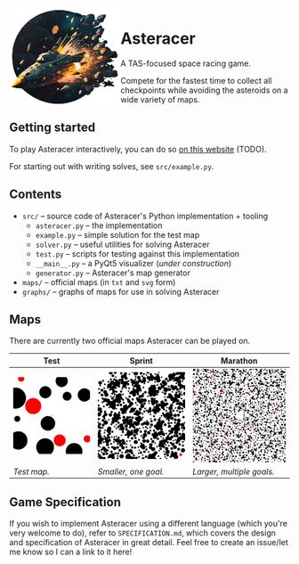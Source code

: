 <img align="left" width="200" src="logo.png" />

# Asteracer
A TAS-focused space racing game.

Compete for the fastest time to collect all checkpoints while avoiding the asteroids on a wide variety of maps.

## Getting started
To play Asteracer interactively, you can do so [on this website](TODO) (TODO).

For starting out with writing solves, see `src/example.py`.

## Contents
- `src/` – source code of Asteracer's Python implementation + tooling 
  - `asteracer.py` – the implementation
  - `example.py` – simple solution for the test map
  - `solver.py` – useful utilities for solving Asteracer
  - `test.py` – scripts for testing against this implementation
  - `__main__.py` – a PyQt5 visualizer (_under construction_)
  - `generator.py` – Asteracer's map generator
- `maps/` – official maps (in `txt` and `svg` form)
- `graphs/` – graphs of maps for use in solving Asteracer

## Maps
There are currently two official maps Asteracer can be played on.

| Test                             | Sprint                             | Marathon                               |
| --- | --- | --- |
| ![Test Preview](maps/test.svg)| ![Sprint Preview](maps/sprint.svg) | ![Marathon Preview](maps/marathon.svg) | 
| _Test map._ | _Smaller, one goal._ | _Larger, multiple goals._ | 

## Game Specification
If you wish to implement Asteracer using a different language (which you're very welcome to do), refer to `SPECIFICATION.md`, which covers the design and specification of Asteracer in great detail.
Feel free to create an issue/let me know so I can a link to it here!
